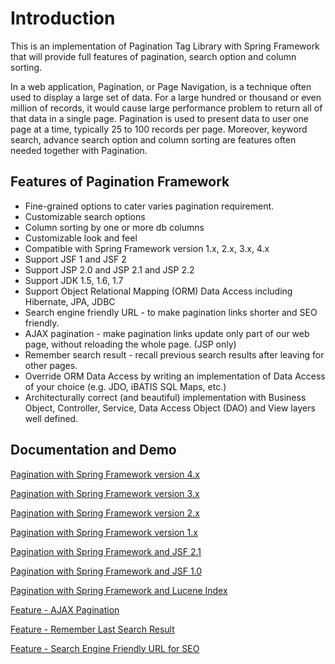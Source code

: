Introduction
============
This is an implementation of Pagination Tag Library with Spring Framework that will provide full features of pagination, search option and column sorting.

In a web application, Pagination, or Page Navigation, is a technique often used to display a large set of data. For a large hundred or thousand or even million of records, it would cause large performance problem to return all of that data in a single page. Pagination is used to present data to user one page at a time, typically 25 to 100 records per page. Moreover, keyword search, advance search option and column sorting are features often needed together with Pagination.

Features of Pagination Framework
--------------------------------
* Fine-grained options to cater varies pagination requirement.
* Customizable search options
* Column sorting by one or more db columns
* Customizable look and feel
* Compatible with Spring Framework version 1.x, 2.x, 3.x, 4.x
* Support JSF 1 and JSF 2
* Support JSP 2.0 and JSP 2.1 and JSP 2.2
* Support JDK 1.5, 1.6, 1.7
* Support Object Relational Mapping (ORM) Data Access including Hibernate, JPA, JDBC
* Search engine friendly URL - to make pagination links shorter and SEO friendly.
* AJAX pagination - make pagination links update only part of our web page, without reloading the whole page. (JSP only)
* Remember search result - recall previous search results after leaving for other pages.
* Override ORM Data Access by writing an implementation of Data Access of your choice (e.g. JDO, iBATIS SQL Maps, etc.)
* Architecturally correct (and beautiful) implementation with Business Object, Controller, Service, Data Access Object (DAO) and View layers well defined.

Documentation and Demo
-----------------------
[Pagination with Spring Framework version 4.x](http://paginationspring.blogspot.com/2014/02/pagination-with-spring-framework-4x.html)

[Pagination with Spring Framework version 3.x](http://paginationspring.blogspot.com/2014/02/pagination-with-spring-framework-3x.html)

[Pagination with Spring Framework version 2.x](http://paginationspring.blogspot.com/2014/02/pagination-with-spring-framework-2x.html)

[Pagination with Spring Framework version 1.x](http://paginationspring.blogspot.com/2014/02/pagination-with-spring-framework-1x.html)

[Pagination with Spring Framework and JSF 2.1](http://paginationspring.blogspot.com/2014/02/pagination-with-spring-framework-jsf2.html)

[Pagination with Spring Framework and JSF 1.0](http://paginationspring.blogspot.com/2014/02/pagination-with-spring-framework-jsf1.html)

[Pagination with Spring Framework and Lucene Index](http://paginationspring.blogspot.com/2014/02/pagination-with-spring-framework-lucene.html)

[Feature - AJAX Pagination](http://paginationspring.blogspot.com/2014/02/feature-ajax-pagination-with-spring.html)

[Feature - Remember Last Search Result](http://paginationspring.blogspot.com/2014/02/feature-remember-search-result.html)

[Feature - Search Engine Friendly URL for SEO](http://paginationspring.blogspot.com/2014/02/feature-search-engine-friendly-url.html)
